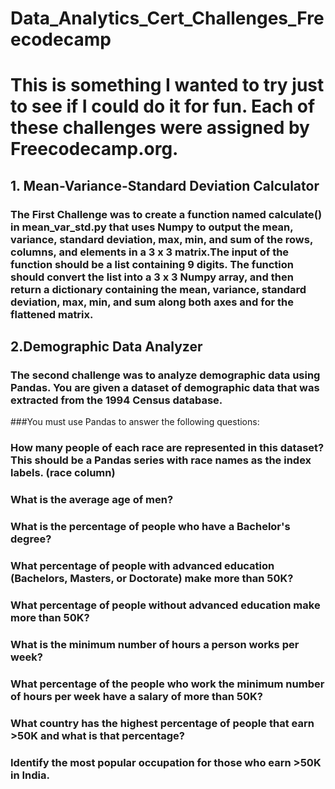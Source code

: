 # Data_Analytics_Cert_Challenges_Freecodecamp

# This is something I wanted to try just to see if I could do it for fun. Each of these challenges were assigned by Freecodecamp.org.

## 1. Mean-Variance-Standard Deviation Calculator 
### The First Challenge was to create a function named calculate() in mean_var_std.py that uses Numpy to output the mean, variance, standard deviation, max, min, and sum of the rows, columns, and elements in a 3 x 3 matrix.The input of the function should be a list containing 9 digits. The function should convert the list into a 3 x 3 Numpy array, and then return a dictionary containing the mean, variance, standard deviation, max, min, and sum along both axes and for the flattened matrix.


## 2.Demographic Data Analyzer
### The second challenge was to analyze demographic data using Pandas. You are given a dataset of demographic data that was extracted from the 1994 Census database.  
###You must use Pandas to answer the following questions:

### How many people of each race are represented in this dataset? This should be a Pandas series with race names as the index labels. (race column)
### What is the average age of men?
### What is the percentage of people who have a Bachelor's degree?
### What percentage of people with advanced education (Bachelors, Masters, or Doctorate) make more than 50K?
### What percentage of people without advanced education make more than 50K?
### What is the minimum number of hours a person works per week?
### What percentage of the people who work the minimum number of hours per week have a salary of more than 50K?
### What country has the highest percentage of people that earn >50K and what is that percentage?
### Identify the most popular occupation for those who earn >50K in India.
